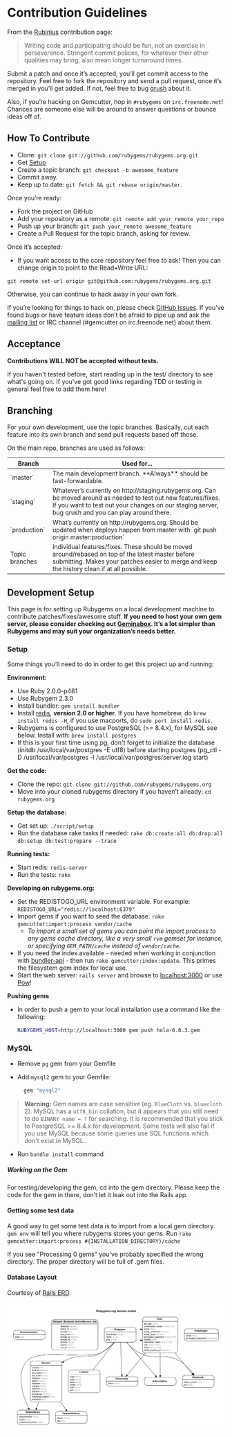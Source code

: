 Contribution Guidelines
=======================

From the [Rubinius](http://rubini.us/) contribution page:

> Writing code and participating should be fun, not an exercise in
> perseverance. Stringent commit polices, for whatever their other
> qualities may bring, also mean longer turnaround times.

Submit a patch and once it’s accepted, you’ll get commit access to the
repository. Feel free to fork the repository and send a pull request,
once it’s merged in you’ll get added. If not, feel free to bug
[qrush](http://github.com/qrush) about it.

Also, if you’re hacking on Gemcutter, hop in `#rubygems` on
`irc.freenode.net`! Chances are someone else will be around to answer
questions or bounce ideas off of.

How To Contribute
-----------------

* Clone: `git clone git://github.com/rubygems/rubygems.org.git`
* Get [Setup](#setup)
* Create a topic branch: `git checkout -b awesome_feature`
* Commit away.
* Keep up to date: `git fetch && git rebase origin/master`.

Once you’re ready:

* Fork the project on GitHub
* Add your repository as a remote: `git remote add your_remote your_repo`
* Push up your branch: `git push your_remote awesome_feature`
* Create a Pull Request for the topic branch, asking for review.

Once it’s accepted:

* If you want access to the core repository feel free to ask! Then you
can change origin to point to the Read+Write URL:

```
git remote set-url origin git@github.com:rubygems/rubygems.org.git
```

Otherwise, you can continue to hack away in your own fork.

If you’re looking for things to hack on, please check 
[GitHub Issues](http://github.com/rubygems/rubygems.org/issues). If you’ve
found bugs or have feature ideas don’t be afraid to pipe up and ask the
[mailing list](http://groups.google.com/group/gemcutter) or IRC channel
(#gemcutter on irc.freenode.net) about them.

Acceptance
----------

**Contributions WILL NOT be accepted without tests.**

If you haven't tested before, start reading up in the test/ directory to see
what's going on. If you've got good links regarding TDD or testing in general
feel free to add them here!

Branching
---------

For your own development, use the topic branches. Basically, cut each
feature into its own branch and send pull requests based off those.

On the main repo, branches are used as follows:

<table>
    <thead>
        <tr>
            <th>Branch</th>
            <th>Used for...</th>
        </tr>
    </thead>
    <tbody>
        <tr>
            <td>`master`</td>
            <td>The main development branch. **Always** should be fast-forwardable.</td>
        </tr>
        <tr>
            <td>`staging`</td>
            <td>
                Whatever’s currently on http://staging.rubygems.org. Can be
                moved around as needed to test out new features/fixes. If
                you want to test out your changes on our staging server, bug
                qrush and you can play around there.
            </td>
        </tr>
        <tr>
            <td>`production`</td>
            <td>
                What’s currently on http://rubygems.org. Should be updated
                when deploys happen from master with `git push origin master:production`
            </td>
        </tr>
        <tr>
            <td>Topic branches</td>
            <td>
                Individual features/fixes. These should be moved around/rebased
                on top of the latest master before submitting. Makes your
                patches easier to merge and keep the history clean if at all
                possible.
            </td>
        </tr>
    </tbody>
</table>

## Development Setup

This page is for setting up Rubygems on a local development machine to
contribute patches/fixes/awesome stuff. **If you need to host your own
gem server, please consider checking out
[Geminabox](http://github.com/geminabox/geminabox). It’s a lot simpler
than Rubygems and may suit your organization’s needs better.**

### Setup

Some things you’ll need to do in order to get this project up and
running:

**Environment:**

* Use Ruby 2.0.0-p481
* Use Rubygem 2.3.0
* Install bundler: `gem install bundler`
* Install [redis](http://github.com/antirez/redis),
    **version 2.0 or higher**. If you have homebrew,
    do `brew install redis -H`, if you use macports,
    do `sudo port install redis`.
* Rubygems is configured to use PostgreSQL (>= 8.4.x),
    for MySQL see below. Install with: `brew install postgres`
* If this is your first time using pg, don't forget to initialize the database (initdb /usr/local/var/postgres -E utf8) before starting postgres (pg_ctl -D /usr/local/var/postgres -l /usr/local/var/postgres/server.log start)

**Get the code:**

* Clone the repo: `git clone git://github.com/rubygems/rubygems.org`
* Move into your cloned rubygems directory if you haven’t already: 
    `cd rubygems.org`
    
**Setup the database:**

* Get set up: `./script/setup`
* Run the database rake tasks if needed: 
    `rake db:create:all db:drop:all db:setup db:test:prepare --trace`

**Running tests:**

* Start redis: `redis-server`
* Run the tests: `rake`

**Developing on rubygems.org:**

* Set the REDISTOGO_URL environment variable. For example:
    `REDISTOGO_URL="redis://localhost:6379"`
* Import gems if you want to seed the database. 
    `rake gemcutter:import:process vendor/cache`
    * _To import a small set of gems you can point the import process to any
        gems cache directory, like a very small `rvm` gemset for instance, or 
	specifying `GEM_PATH/cache` instead of `vendor/cache`._
* If you need the index available - needed when working in conjunction
    with [bundler-api](http://github.com/rubygems/bundler-api) - then run
    `rake gemcutter:index:update`. This primes the filesystem gem index for
    local use.
* Start the web server: `rails server` and browse to
    [localhost:3000](http://localhost:3000) or use [Pow](http://pow.cx)!

**Pushing gems**

* In order to push a gem to your local installation use a command like
    the following:

    ``` bash
    RUBYGEMS_HOST=http://localhost:3000 gem push hola-0.0.3.gem
    ```

### MySQL

* Remove `pg` gem from your Gemfile
* Add `mysql2` gem to your Gemfile:

     ``` ruby
       gem "mysql2"
     ```
> **Warning:** Gem names are case sensitive (eg. `BlueCloth` vs.
> `bluecloth` 2). MySQL has a `utf8_bin` collation, but it appears
> that you still need to do `BINARY name = ?` for searching. 
> It is recommended that you stick to PostgreSQL >= 8.4.x 
> for development. Some tests will also fail if you use MySQL
> because some queries use SQL functions which don't exist in MySQL..

* Run `bundle install` command

##### Working on the Gem

For testing/developing the gem, cd into the gem directory.
Please keep the code for the gem in there, don’t let it leak
out into the Rails app.

#### Getting some test data

A good way to get some test data is to import from a local gem directory.
`gem env` will tell you where rubygems stores your gems. Run
`rake gemcutter:import:process #{INSTALLATION_DIRECTORY}/cache`

If you see "Processing 0 gems" you’ve probably specified the wrong
directory. The proper directory will be full of .gem files.

#### Database Layout

Courtesy of [Rails ERD](http://voormedia.github.io/rails-erd/)

![Rubygems.org Domain Model](https://github.com/rubygems/rubygems.org/raw/master/doc/erd.png)
